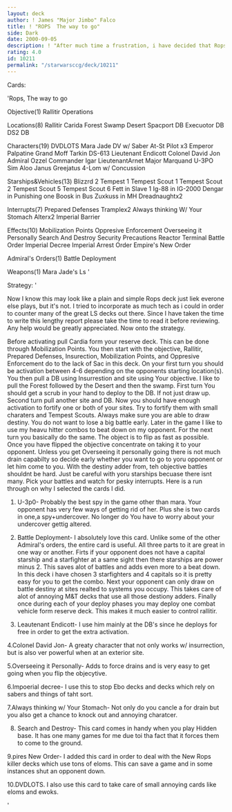 ```yaml
---
layout: deck
author: ! James "Major Jimbo" Falco
title: ! "ROPS  The way to go"
side: Dark
date: 2000-09-05
description: ! "After much time a frustration, i have decided that Rops is still the strongest DS deck around and here is why."
rating: 4.0
id: 10211
permalink: "/starwarsccg/deck/10211"
---
```

Cards: 

'Rops, The way to go

Objective(1)
Rallitir Operations

Locations(8)
Rallitir
Carida
Forest
Swamp
Desert
Spacport DB
Execuotor DB
DS2 DB

Characters(19)
DVDLOTS
Mara Jade
DV w/ Saber
At-St Pilot x3
Emperor Palpatine
Grand Moff Tarkin
DS-613
Lieutenant Endicott
Colonel David Jon
Admiral Ozzel
Commander Igar
LieutenantArnet
Major Marquand
U-3PO
Sim Aloo
Janus Greejatus
4-Lom w/ Concussion

Starships&Vehicles(13)
Blizzrd 2
Tempest 1
Tempest Scout 1
Tempest Scout 2
Tempest Scout 5
Tempest Scout 6
Fett in Slave 1
Ig-88 in IG-2000
Dengar in Punishing one
Boosk in Bus
Zuxkuss in MH
Dreadnaughtx2

Interrupts(7)
Prepared Defenses
Tramplex2
Always thinking W/ Your Stomach
Alterx2
Imperial Barrier

Effects(10)
Mobilization Points
Oppresive Enforcement
Overseeing it Personally
Search And Destroy
Security Precautions
Reactor Terminal
Battle Order
Imperial Decree
Imperial Arrest Order
Empire's New Order

Admiral's Orders(1)
Battle Deployment

Weapons(1)
Mara Jade's Ls
'

Strategy: '

Now I know this may look like a plain and simple Rops deck just liek everone else plays, but it's not.  I tried to incorporate as much tech as i could in order to counter many of the great LS decks out there. Since I have taken the time to write this lengthy report please take the time to read it before reviewing. Any help would be greatly appreciated.  Now onto the strategy.

Before activating pull Cardia form your reserve deck. This can be done through Mobilization Points.  You then start with the objective, Rallitir, Prepared Defenses, Insurection, Mobilization Points, and Oppresive Enforcement do to the lack of Sac in this deck.  On your first turn you should be activation between 4-6 depending on the opponents starting location(s).	You then pull a DB using Insurrestion and site using Your objective.  I like to pull the Forest followed by the Desert and then the swamp.  First turn You should get a scrub in your hand to deploy to the DB.  If not just draw up.  Second turn pull another site and DB.  Now you should have enough activation to fortify one or both of your sites. Try to fortify them with small charaters and Tempest Scouts. Always make sure you are able to draw destiny.  You do not want to lose a big battle early.  Later in the game I like to use my heavu hitter combos to beat down on my opponent. For the next turn you basically do the same.  The object is to flip as fast as possible.  Once you have flipped the objective concentrate on taking it to your opponent.  Unless you get Overseeing it personally going there is not much drain capabilty so decide early whether you want to go to yoru opponent or let him come to you.  With the destiny adder from, teh objective battles shouldnt be hard. Just be careful with yoru starships becuase there isnt many.  Pick your battles and watch for pesky interrupts.  Here is a run through on why I selected the cards I did.

1. U-3p0- Probably the best spy in the game other than mara. Your opponent has very few ways of getting rid of her.  Plus she is two cards in one,a spy+undercover.  No longer do You have to worry about your undercover gettig altered.

2.  Battle Deployment- I absolutely love this card.  Unlike some of the other Admiral's orders, the entire card is useful. All three parts to it are great in one way or another. Firts if your opponent does not have a capital starship and a starfighter at a same sight then there starships are power minus 2. This saves alot of battles and adds even more to a beat down. In this deck i have chosen 3 starfighters and 4 capitals so it is pretty easy for you to get the combo. Next your opponent can only draw on battle destiny at sites realted to systems you occupy.  This takes care of alot of annoying M&T decks that use all those destiony adders. Finally once during each of your deploy phases you may deploy one combat vehicle form reserve deck.  This makes it much easier to control rallitir.

3. Leautenant Endicott- I use him mainly at the DB's since he deploys for free in order to get the extra activation.

4.Colonel David Jon-  A greaty character that not only works w/ insurrection, but is also ver powerful when at an exterior site.

5.Overseeing it Personally- Adds to force drains and is very easy to get going when you flip the objecytive.

6.Impoerial decree-  I use this to stop Ebo decks and decks which rely on sabers and things of taht sort.

7.Always thinking w/ Your Stomach- Not only do you cancle a for drain but you also get a chance to knock out and annoying charatcer.

8. Search and Destroy- This card comes in handy when you play Hidden base. It has one many games for me due toi tha fact that it forces them to come to the ground.

9.pires New Order- I added this card in order to deal with the New Rops killer decks which use tons of eloms. This can save a game and in some instances shut an opponent down.

10.DVDLOTS. I also use this card to take care of small annoying cards like eloms and ewoks.

'
